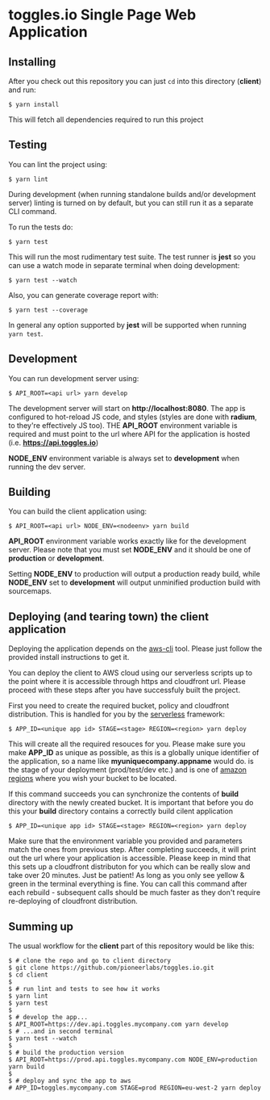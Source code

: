 # toggles.io Single Page Web Application

## Installing

After you check out this repository you can just `cd` into this directory (**client**)
and run:

    $ yarn install

This will fetch all dependencies required to run this project

## Testing

You can lint the project using:

    $ yarn lint

During development (when running standalone builds and/or development server) linting
is turned on by default, but you can still run it as a separate CLI command.

To run the tests do:

    $ yarn test

This will run the most rudimentary test suite. The test runner is **jest** so you can use
a watch mode in separate terminal when doing development:

    $ yarn test --watch

Also, you can generate coverage report with:

    $ yarn test --coverage

In general any option supported by **jest** will be supported when running `yarn test`.

## Development

You can run development server using:

    $ API_ROOT=<api url> yarn develop

The development server will start on **http://localhost:8080**. The app is configured
to hot-reload JS code, and styles (styles are done with **radium**, to they're effectively
JS too). THE **API_ROOT** environment variable is required and must point to the url
where API for the application is hosted (i.e. **https://api.toggles.io**)

**NODE_ENV** environment variable is always set to **development** when running the dev
server.

## Building

You can build the client application using:

    $ API_ROOT=<api url> NODE_ENV=<nodeenv> yarn build

**API_ROOT** environment variable works exactly like for the development server. Please note
that you must set **NODE_ENV** and it should be one of **production** or **development**.

Setting **NODE_ENV** to production will output a production ready build, while **NODE_ENV**
set to **development** will output unminified production build with sourcemaps.

## Deploying (and tearing town) the client application

Deploying the application depends on the [aws-cli](https://github.com/aws/aws-cli) tool.
Please just follow the provided install instructions to get it.

You can deploy the client to AWS cloud using our serverless scripts up to the point where
it is accessible through https and cloudfront url. Please proceed with these steps after
you have successfuly built the project.

First you need to create the required bucket, policy and cloudfront distribution.
This is handled for you by the [serverless](http://serverless.com) framework:

    $ APP_ID=<unique app id> STAGE=<stage> REGION=<region> yarn deploy

This will create all the required resouces for you. Please make sure you make **APP_ID**
as unique as possible, as this is a globally unique identifier of the application, so a name
like **myuniquecompany.appname** would do. **<stage>** is the stage of your deployment
(prod/test/dev etc.) and **<region>** is one of
[amazon regions](http://docs.aws.amazon.com/AWSEC2/latest/UserGuide/using-regions-availability-zones.html#concepts-available-regions)
where you wish your bucket to be located.

If this command succeeds you can synchronize the contents of **build** directory with the
newly created bucket. It is important that before you do this your **build** directory
contains a correctly build cilent application

    $ APP_ID=<unique app id> STAGE=<stage> REGION=<region> yarn deploy

Make sure that the environment variable you provided and parameters match the ones from previous step.
After completing succeeds, it will print out the url where your application is accessible.
Please keep in mind that this sets up a cloudfront distributon for you which can be really slow
and take over 20 minutes. Just be patient! As long as you only see yellow & green in the terminal
everything is fine. You can call this command after each rebuild - subsequent calls should be much
faster as they don't require re-deploying of cloudfront distribution.

## Summing up

The usual workflow for the **client** part of this repository would be like this:

    $ # clone the repo and go to client directory
    $ git clone https://github.com/pioneerlabs/toggles.io.git
    $ cd client
    $
    $ # run lint and tests to see how it works
    $ yarn lint
    $ yarn test
    $
    $ # develop the app...
    $ API_ROOT=https://dev.api.toggles.mycompany.com yarn develop
    $ # ...and in second terminal
    $ yarn test --watch
    $
    $ # build the production version
    $ API_ROOT=https://prod.api.toggles.mycompany.com NODE_ENV=production yarn build
    $
    $ # deploy and sync the app to aws
    # APP_ID=toggles.mycompany.com STAGE=prod REGION=eu-west-2 yarn deploy
